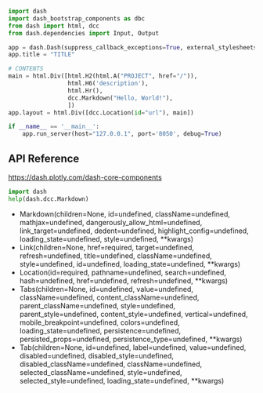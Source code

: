 
```python
import dash
import dash_bootstrap_components as dbc
from dash import html, dcc
from dash.dependencies import Input, Output

app = dash.Dash(suppress_callback_exceptions=True, external_stylesheets=[dbc.themes.BOOTSTRAP])
app.title = "TITLE"

# CONTENTS
main = html.Div([html.H2(html.A("PROJECT", href="/")),
                 html.H6('description'),
                 html.Hr(),
                 dcc.Markdown("Hello, World!"),
                 ])
app.layout = html.Div([dcc.Location(id="url"), main])

if __name__ == '__main__':
    app.run_server(host="127.0.0.1", port='8050', debug=True)
```


## API Reference
https://dash.plotly.com/dash-core-components

```python
import dash
help(dash.dcc.Markdown)
```

- Markdown(children=None, id=undefined, className=undefined, mathjax=undefined, dangerously_allow_html=undefined, link_target=undefined, dedent=undefined, highlight_config=undefined, loading_state=undefined, style=undefined, **kwargs)
- Link(children=None, href=required, target=undefined, refresh=undefined, title=undefined, className=undefined, style=undefined, id=undefined, loading_state=undefined, **kwargs)
- Location(id=required, pathname=undefined, search=undefined, hash=undefined, href=undefined, refresh=undefined, **kwargs)
- Tabs(children=None, id=undefined, value=undefined, className=undefined, content_className=undefined, parent_className=undefined, style=undefined, parent_style=undefined, content_style=undefined, vertical=undefined, mobile_breakpoint=undefined, colors=undefined, loading_state=undefined, persistence=undefined, persisted_props=undefined, persistence_type=undefined, **kwargs)
- Tab(children=None, id=undefined, label=undefined, value=undefined, disabled=undefined, disabled_style=undefined, disabled_className=undefined, className=undefined, selected_className=undefined, style=undefined, selected_style=undefined, loading_state=undefined, **kwargs)



